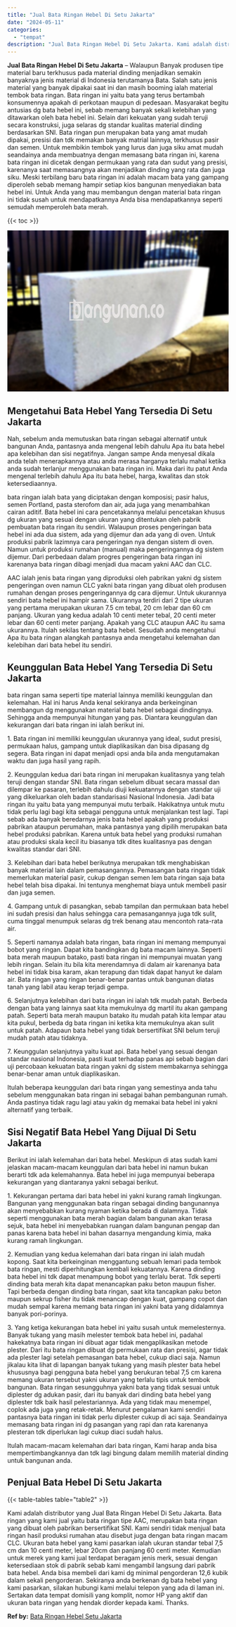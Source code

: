 ```yaml
---
title: "Jual Bata Ringan Hebel Di Setu Jakarta"
date: "2024-05-11"
categories: 
  - "tempat"
description: "Jual Bata Ringan Hebel Di Setu Jakarta. Kami adalah distributor yang Jual Bata Ringan Hebel Di Setu Jakarta. Bata ringan yang kami jual yaitu bata ringan tip..."
---
```


**Jual Bata Ringan Hebel Di Setu Jakarta** – Walaupun Banyak produsen tipe material baru terkhusus pada material dinding menjadikan semakin banyaknya jenis material di Indonesia terutamanya Bata. Salah satu jenis material yang banyak dipakai saat ini dan masih booming ialah material tembok bata ringan. Bata ringan ini yaitu bata yang terus bertambah konsumennya apakah di perkotaan maupun di pedesaan. Masyarakat begitu antusias dg bata hebel ini, sebab memang banyak sekali kelebihan yang ditawarkan oleh bata hebel ini. Selain dari kekuatan yang sudah teruji secara konstruksi, juga selaras dg standar kualitas material dinding berdasarkan SNI. Bata ringan pun merupakan bata yang amat mudah dipakai, presisi dan tdk memakan banyak matrial lainnya, terkhusus pasir dan semen. Untuk membikin tembok yang lurus dan juga siku amat mudah seandainya anda membuatnya dengan memasang bata ringan ini, karena bata ringan ini dicetak dengan permukaan yang rata dan sudut yang presisi, karenanya saat memasangnya akan menjadikan dinding yang rata dan juga siku. Meski terbilang baru bata ringan ini adalah macam bata yang gampang diperoleh sebab memang hampir setiap kios bangunan menyediakan bata hebel ini. Untuk Anda yang mau membangun dengan material bata ringan ini tidak susah untuk mendapatkannya Anda bisa mendapatkannya seperti semudah memperoleh bata merah.

{{< toc >}}

![Jual Bata Ringan Hebel Di Setu Jakarta](/images/jual-hebel-murah-09.png)

## Mengetahui Bata Hebel Yang Tersedia Di Setu Jakarta

Nah, sebelum anda memutuskan bata ringan sebagai alternatif untuk bangunan Anda, pantasnya anda mengenal lebih dahulu Apa itu bata hebel apa kelebihan dan sisi negatifnya. Jangan sampe Anda menyesal dikala anda telah menerapkannya atau anda merasa harganya terlalu mahal ketika anda sudah terlanjur menggunakan bata ringan ini. Maka dari itu patut Anda mengenal terlebih dahulu Apa itu bata hebel, harga, kwalitas dan stok ketersediaannya.

bata ringan ialah bata yang diciptakan dengan komposisi; pasir halus, semen Portland, pasta sterofom dan air, ada juga yang menambahkan cairan aditif. Bata hebel ini cara pencetakannya melalui pencetakan khusus dg ukuran yang sesuai dengan ukuran yang ditentukan oleh pabrik pembuatan bata ringan itu sendiri. Walaupun proses pengeringan bata hebel ini ada dua sistem, ada yang dijemur dan ada yang di oven. Untuk produksi pabrik lazimnya cara pengeringan nya dengan sistem di oven. Namun untuk produksi rumahan (manual) maka pengeringannya dg sistem dijemur. Dari perbedaan dalam progres pengeringan bata ringan ini karenanya bata ringan dibagi menjadi dua macam yakni AAC dan CLC.

AAC ialah jenis bata ringan yang diproduksi oleh pabrikan yakni dg sistem pengeringan oven namun CLC yakni bata ringan yang dibuat oleh produsen rumahan dengan proses pengeringannya dg cara dijemur. Untuk ukurannya sendiri bata hebel ini hampir sama. Ukurannya terdiri dari 2 tipe ukuran yang pertama merupakan ukuran 7.5 cm tebal, 20 cm lebar dan 60 cm panjang. Ukuran yang kedua adalah 10 centi meter tebal, 20 centi meter lebar dan 60 centi meter panjang. Apakah yang CLC ataupun AAC itu sama ukurannya. Itulah sekilas tentang bata hebel. Sesudah anda mengetahui Apa itu bata ringan alangkah pantasnya anda mengetahui kelemahan dan kelebihan dari bata hebel itu sendiri.

## Keunggulan Bata Hebel Yang Tersedia Di Setu Jakarta

bata ringan sama seperti tipe material lainnya memiliki keunggulan dan kelemahan. Hal ini harus Anda kenal sekiranya anda berkeinginan membangun dg menggunakan material bata hebel sebagai dindingnya. Sehingga anda mempunyai hitungan yang pas. Diantara keunggulan dan kekurangan dari bata ringan ini ialah berikut ini.

1\. Bata ringan ini memiliki keunggulan ukurannya yang ideal, sudut presisi, permukaan halus, gampang untuk diaplikasikan dan bisa dipasang dg segera. Bata ringan ini dapat menjadi opsi anda bila anda mengutamakan waktu dan juga hasil yang rapih.

2\. Keunggulan kedua dari bata ringan ini merupakan kualitasnya yang telah teruji dengan standar SNI. Bata ringan sebelum dibuat secara massal dan dilempar ke pasaran, terlebih dahulu diuji kekuatannya dengan standar uji yang dikeluarkan oleh badan standarisasi Nasional Indonesia. Jadi bata ringan itu yaitu bata yang mempunyai mutu terbaik. Hakikatnya untuk mutu tidak perlu lagi bagi kita sebagai pengguna untuk menjalankan test lagi. Tapi sebab ada banyak beredarnya jenis bata hebel apakah yang produksi pabrikan ataupun perumahan, maka pantasnya yang dipilih merupakan bata hebel produksi pabrikan. Karena untuk bata hebel yang produksi rumahan atau produksi skala kecil itu biasanya tdk dites kualitasnya pas dengan kwalitas standar dari SNI.

3\. Kelebihan dari bata hebel berikutnya merupakan tdk menghabiskan banyak material lain dalam pemasangannya. Pemasangan bata ringan tidak memerlukan material pasir, cukup dengan semen lem bata ringan saja bata hebel telah bisa dipakai. Ini tentunya menghemat biaya untuk membeli pasir dan juga semen.

4\. Gampang untuk di pasangkan, sebab tampilan dan permukaan bata hebel ini sudah presisi dan halus sehingga cara pemasangannya juga tdk sulit, cuma tinggal menumpuk selaras dg trek benang atau mencontoh rata-rata air.

5\. Seperti namanya adalah bata ringan, bata ringan ini memang mempunyai bobot yang ringan. Dapat kita bandingkan dg bata macam lainnya. Seperti bata merah maupun batako, pasti bata ringan ini mempunyai muatan yang lebih ringan. Selain itu bila kita merendamnya di dalam air karenanya bata hebel ini tidak bisa karam, akan terapung dan tidak dapat hanyut ke dalam air. Bata ringan yang ringan benar-benar pantas untuk bangunan diatas tanah yang labil atau kerap terjadi gempa.

6\. Selanjutnya kelebihan dari bata ringan ini ialah tdk mudah patah. Berbeda dengan bata yang lainnya saat kita memukulnya dg martil itu akan gampang patah. Seperti bata merah maupun batako itu mudah patah kita lempar atau kita pukul, berbeda dg bata ringan ini ketika kita memukulnya akan sulit untuk patah. Adapaun bata hebel yang tidak bersertifikat SNI belum teruji mudah patah atau tidaknya.

7\. Keunggulan selanjutnya yaitu kuat api. Bata hebel yang sesuai dengan standar nasional Indonesia, pasti kuat terhadap panas api sebab bagian dari uji percobaan kekuatan bata ringan yakni dg sistem membakarnya sehingga benar-benar aman untuk diaplikasikan.

Itulah beberapa keunggulan dari bata ringan yang semestinya anda tahu sebelum menggunakan bata ringan ini sebagai bahan pembangunan rumah. Anda pastinya tidak ragu lagi atau yakin dg memakai bata hebel ini yakni alternatif yang terbaik.

## Sisi Negatif Bata Hebel Yang Dijual Di Setu Jakarta

Berikut ini ialah kelemahan dari bata hebel. Meskipun di atas sudah kami jelaskan macam-macam keunggulan dari bata hebel ini namun bukan berarti tdk ada kelemahannya. Bata hebel ini juga mempunyai beberapa kekurangan yang diantaranya yakni sebagai berikut.

1\. Kekurangan pertama dari bata hebel ini yakni kurang ramah lingkungan. Bangunan yang menggunakan bata ringan sebagai dinding bangunannya akan menyebabkan kurang nyaman ketika berada di dalamnya. Tidak seperti menggunakan bata merah bagian dalam bangunan akan terasa sejuk, bata hebel ini menyebabkan ruangan dalam bangunan pengap dan panas karena bata hebel ini bahan dasarnya mengandung kimia, maka kurang ramah lingkungan.

2\. Kemudian yang kedua kelemahan dari bata ringan ini ialah mudah kopong. Saat kita berkeinginan menggantung sebuah lemari pada tembok bata ringan, mesti diperhitungkan kembali kekuatannya. Karena dinding bata hebel ini tdk dapat menampung bobot yang terlalu berat. Tdk seperti dinding bata merah kita dapat menancapkan paku beton maupun fisher. Tapi berbeda dengan dinding bata ringan, saat kita tancapkan paku beton maupun sekrup fisher itu tidak menancap dengan kuat, gampang copot dan mudah sempal karena memang bata ringan ini yakni bata yang didalamnya banyak pori-porinya.

3\. Yang ketiga kekurangan bata hebel ini yaitu susah untuk memelesternya. Banyak tukang yang masih melester tembok bata hebel ini, padahal hakekatnya bata ringan ini dibuat agar tidak mengaplikasikan metode plester. Dari itu bata ringan dibuat dg permukaan rata dan presisi, agar tidak ada plester lagi setelah pemasangan bata hebel, cukup diaci saja. Namun jikalau kita lihat di lapangan banyak tukang yang masih plester bata hebel khususnya bagi pengguna bata hebel yang berukuran tebal 7,5 cm karena memang ukuran tersebut yakni ukuran yang terlalu tipis untuk tembok bangunan. Bata ringan sesungguhnya yakni bata yang tidak sesuai untuk diplester dg adukan pasir, dari itu banyak dari dinding bata hebel yang diplester tdk baik hasil pelestariannya. Ada yang tidak mau menempel, coplok ada juga yang retak-retak. Menurut pengalaman kami sendiri pantasnya bata ringan ini tidak perlu diplester cukup di aci saja. Seandainya memasang bata ringan ini dg pasangan yang rapi dan rata karenanya plesteran tdk diperlukan lagi cukup diaci sudah halus.

Itulah macam-macam kelemahan dari bata ringan, Kami harap anda bisa mempertimbangkannya dan tdk lagi bingung dalam memilih material dinding untuk bangunan anda.

## Penjual Bata Hebel Di Setu Jakarta

{{< table-tables table="table2" >}}

Kami adalah distributor yang Jual Bata Ringan Hebel Di Setu Jakarta. Bata ringan yang kami jual yaitu bata ringan tipe AAC, merupakan bata ringan yang dibuat oleh pabrikan bersertifikat SNI. Kami sendiri tidak menjual bata ringan hasil produksi rumahan atau disebut juga dengan bata ringan macam CLC. Ukuran bata hebel yang kami pasarkan ialah ukuran standar tebal 7,5 cm dan 10 centi meter, lebar 20cm dan panjang 60 centi meter. Kemudian untuk merek yang kami jual terdapat beragam jenis merk, sesuai dengan ketersediaan stok di pabrik sebab kami mengambil langsung dari pabrik bata hebel. Anda bisa membeli dari kami dg minimal pengorderan 12,6 kubik dalam sekali pengorderan. Sekiranya anda berkenan dg bata hebel yang kami pasarkan, silakan hubungi kami melalui telepon yang ada di laman ini. Sertakan data tempat domisili yang komplit, nomor HP yang aktif dan ukuran bata ringan yang hendak diorder kepada kami. Thanks.

**Ref by:** [Bata Ringan Hebel Setu Jakarta](https://id.wikipedia.org/wiki/Bata)
